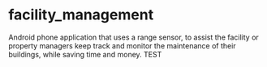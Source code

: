 # facility_management
Android phone application that uses a range sensor, to assist the facility or property managers keep track and monitor the maintenance of their buildings, while saving time and money. 
TEST
